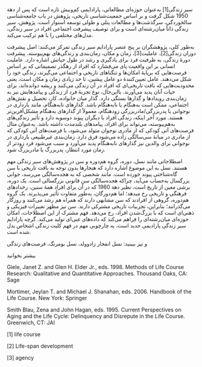   سیر زندگی[1] به‌عنوان حوزه‌ای مطالعاتی، پارادایمی کم‌وبیش تازه است که پس از دهة 1950 شکل گرفت و بر اساس جمعیت‌شناسی تاریخی، پژوهش در باب جامعه‌شناسی سالخوردگی، سرگذشت‌ها و مطالعات پنلی و طولی توسعه استوار است. پژوهش، سیر زندگی ذاتاً میان‌رشته‌ای است و برای توصیف پیشرفت اجتماعی افراد در سیر زندگی، مدل‌های مختلفی را با هم ترکیب می‌کند.

 به‌طور کلی، پژوهشگران بر پنج عنصر پارادایم سیر زندگی تمرکز می‌کنند: اصل پیشرفت دوران زندگی[2]، عاملیت[3]، زمان و مکان، زمان‌بندی و زندگی‌های بهم‌پیوسته. پیشرفت دورۀ زندگی، به ظرفیت فرد برای یادگیری و رشد در طول حیاتش اشاره دارد. عاملیت انسانی بر این واقعیت پای می‌فشارد که افراد از رهگذر تصمیماتی که بر اساس فرصت‌هایی که برپایۀ امکان‌ها و تنگناهای تاریخی و اجتماعی می‌گیرند، زندگی خود را شکل می‌دهند. عامل تعیین‌کنندۀ دو عامل پیشین، تا حد زیادی زمان و مکان است، یعنی محدودیت‌هایی که بافت تاریخی‌ای که افراد در آن زندگی می‌کنند و ریشه دوانده‌اند، برای حیات آنان پدید می‌آورند. بااین‌حال، نوع تجربۀ فرد از زندگی و پیامدهایش نیز به زمان‌بندی رویدادها و گذارها بستگی دارد. گذار میان خانواده، کار، تحصیل و نقش‌های اجتماعی، ممکن است به‌هنگام یا نابه‌هنگام باشد. گذارهای نابه‌هنگام، مانند بارداری در نوجوانی یا پدربزرگی/مادربزرگی زودهنگام، معمولاً از گذارهای به‌هنگام مشکل‌آفرین‌تر هستند. مورد آخر اینکه، زندگی افراد با دیگران پیوند دوسویه دارد و تأثیر زندگی‌های به‌هم‌پیوسته، می‌تواند برای افراد، پیامدهای بلندمدت داشته باشد. به‌عنوان مثال فرصت‌های آتی کودکی که از مادری نوجوان متولد می‌شود، با فرصت‌های آتی کودکی که از مادری در میانۀ سی‌سالگی زاده می‌شود فرق دارد. زمان‌بندی غیرطبیعی بارداری در نوجوانی برای والدین نیز گذارهای نابه‌هنگام پدید می‌آورد و سبب می‌شود فرد زودتر از زمان مورد انتظار، پدربزرگ یا مادربزرگ شود.

 اصطلاحاتی مانند نسل، دوره، گروه هم‌دوره و سن در پژوهش‌های سیر زندگی مهم هستند. نسل به این موضوع اشاره دارد که هنجارها بدون توجه به بافت تاریخی با سن گاه‌شناختی پیوند خورده است. مانند شخصی که به هجده‌سالگی می‌رسد، جوانی بزرگسال به‌حساب می‌آید، چراکه هجده‌سالگی سن قانونی بزرگسالی است. یک دوره، برشی معین از تاریخ است، نظیر دهة 1960 که در آن برای افراد همۀ سنین، رخدادهای فرهنگی و تاریخی رخ می­دهد؛ اما هم‌دورگان، به‌طور متفاوت تأثیر می‌پذیرند. یک گروه هم‌دوره، گروهی از افرادند که سن مشابهی دارند که همراه هم رشد می‌کنند و روزگار می‌گذرانند؛ بنابراین، تجربیات تاریخی مشترکی دارند. سن نیز مظهر تغییرات فیزیکی و ذهنی‌ای است که با بزرگ‌شدن افراد، رخ می‌دهد. فهم مشترک از این اصطلاحات، امکان حوزه‌ای میان‌رشته‌ای را فراهم می‌کند که داده‌های غنی‌ای تولید می‌کند. گرچه پارادایم سیر زندگی پارادیمی جدید است، به چارچوبی مهم در فهم کلیت زندگی اشخاص بدل شده است.

  


و نیز ببینید: نسل انفجار زادوولد، نسل بومرنگ، فرصت‌های زندگی

  


بیشتر بخوانید

  


Giele, Janet Z. and Glen H. Elder Jr., eds. 1998. Methods of Life Course Research: Qualitative and Quantitative Approaches. Thousand Oaks, CA: Sage

Mortimer, Jeylan T. and Michael J. Shanahan, eds. 2006. Handbook of the Life Course. New York: Springer

Smith Blau, Zena and John Hagan, eds. 1995. Current Perspectives on Aging and the Life Cycle: Delinquency and Disrepute in the Life Course. Greenwich, CT: JAI

 

 [1] life course

[2] Life-span development

[3] agency

  


 

  


 

  


 

 